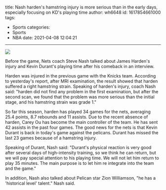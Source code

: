 title: Nash  harden's hamstring injury is more serious than in the early days, especially focusing on KD's playing time
author: wh6648
id: 1617854661000
tags: 
- Sports
categories: 
- Sports
- NBA
date: 2021-04-08 12:04:21
---
![](https://p2.itc.cn/images01/20210408/f7622c3c7fdd48e9a6bf9b3d3b560c73.jpeg)


Before the game, Nets coach Steve Nash talked about James Harden's injury and Kevin Durant's playing time after his comeback in an interview.

Harden was injured in the previous game with the Knicks team. According to yesterday's report, after MRI examination, the result showed that harden suffered a right hamstring strain. Speaking of harden's injury, coach Nash said: "harden did not find any problem in the first examination, but after the second scan, we found that the problem was more serious than the initial stage, and his hamstring strain was grade 1."

So far this season, harden has played 34 games for the nets, averaging 25.4 points, 8.7 rebounds and 11 assists. Due to the recent absence of harden, Carey Ou has become the main controller of the team. He has sent 42 assists in the past four games. The good news for the nets is that Kevin Durant is back in today's game against the pelicans. Durant has missed the last 23 games because of a hamstring injury.

Speaking of Durant, Nash said: "Durant's physical reaction is very good after several days of high-intensity training, so we think he can return, but we will pay special attention to his playing time. We will not let him return to play 35 minutes. The main purpose is to let him re integrate into the team and the game."

In addition, Nash also talked about Pelican star Zion Williamson, "he has a 'historical level' talent." Nash said.

